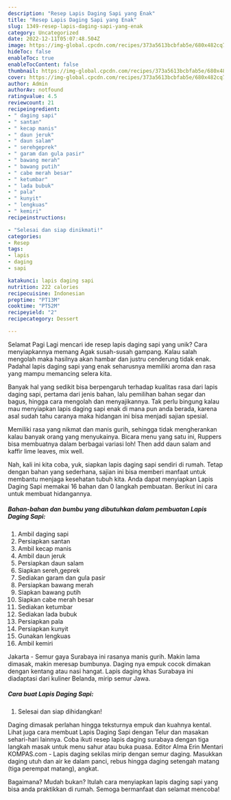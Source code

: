 ```yaml
---
description: "Resep Lapis Daging Sapi yang Enak"
title: "Resep Lapis Daging Sapi yang Enak"
slug: 1349-resep-lapis-daging-sapi-yang-enak
category: Uncategorized
date: 2022-12-11T05:07:48.504Z
image: https://img-global.cpcdn.com/recipes/373a5613bcbfab5e/680x482cq70/lapis-daging-sapi-foto-resep-utama.jpg
hideToc: false
enableToc: true
enableTocContent: false
thumbnail: https://img-global.cpcdn.com/recipes/373a5613bcbfab5e/680x482cq70/lapis-daging-sapi-foto-resep-utama.jpg
cover: https://img-global.cpcdn.com/recipes/373a5613bcbfab5e/680x482cq70/lapis-daging-sapi-foto-resep-utama.jpg
author: Admin
authorAv: notfound
ratingvalue: 4.5
reviewcount: 21
recipeingredient:
- " daging sapi"
- " santan"
- " kecap manis"
- " daun jeruk"
- " daun salam"
- " serehgeprek"
- " garam dan gula pasir"
- " bawang merah"
- " bawang putih"
- " cabe merah besar"
- " ketumbar"
- " lada bubuk"
- " pala"
- " kunyit"
- " lengkuas"
- " kemiri"
recipeinstructions:

- "Selesai dan siap dinikmati!"
categories:
- Resep
tags:
- lapis
- daging
- sapi

katakunci: lapis daging sapi 
nutrition: 222 calories
recipecuisine: Indonesian
preptime: "PT13M"
cooktime: "PT52M"
recipeyield: "2"
recipecategory: Dessert

---
```



Selamat Pagi Lagi mencari ide resep lapis daging sapi yang unik? Cara menyiapkannya memang Agak susah-susah gampang. Kalau salah mengolah maka hasilnya akan hambar dan justru cenderung tidak enak. Padahal lapis daging sapi yang enak seharusnya memiliki aroma dan rasa yang mampu memancing selera kita.


Banyak hal yang sedikit bisa berpengaruh terhadap kualitas rasa dari lapis daging sapi, pertama dari jenis bahan, lalu pemilihan bahan segar dan bagus, hingga cara mengolah dan menyajikannya. Tak perlu bingung kalau mau menyiapkan lapis daging sapi enak di mana pun anda berada, karena asal sudah tahu caranya maka hidangan ini bisa menjadi sajian spesial.

Memiliki rasa yang nikmat dan manis gurih, sehingga tidak mengherankan kalau banyak orang yang menyukainya. Bicara menu yang satu ini, Ruppers bisa membuatnya dalam berbagai variasi loh! Then add daun salam and kaffir lime leaves, mix well.


Nah, kali ini kita coba, yuk, siapkan lapis daging sapi sendiri di rumah. Tetap dengan bahan yang sederhana, sajian ini bisa memberi manfaat untuk membantu menjaga kesehatan tubuh kita. Anda dapat menyiapkan Lapis Daging Sapi memakai 16 bahan dan 0 langkah pembuatan. Berikut ini cara untuk membuat hidangannya.

<!--inarticleads1-->

##### Bahan-bahan dan bumbu yang dibutuhkan dalam pembuatan Lapis Daging Sapi:

1. Ambil  daging sapi
1. Persiapkan  santan
1. Ambil  kecap manis
1. Ambil  daun jeruk
1. Persiapkan  daun salam
1. Siapkan  sereh,geprek
1. Sediakan  garam dan gula pasir
1. Persiapkan  bawang merah
1. Siapkan  bawang putih
1. Siapkan  cabe merah besar
1. Sediakan  ketumbar
1. Sediakan  lada bubuk
1. Persiapkan  pala
1. Persiapkan  kunyit
1. Gunakan  lengkuas
1. Ambil  kemiri


Jakarta - Semur gaya Surabaya ini rasanya manis gurih. Makin lama dimasak, makin meresap bumbunya. Daging nya empuk cocok dimakan dengan kentang atau nasi hangat. Lapis daging khas Surabaya ini diadaptasi dari kuliner Belanda, mirip semur Jawa. 

<!--inarticleads2-->

##### Cara buat Lapis Daging Sapi:


1. Selesai dan siap dihidangkan!

Daging dimasak perlahan hingga teksturnya empuk dan kuahnya kental. Lihat juga cara membuat Lapis Daging Sapi dengan Telur dan masakan sehari-hari lainnya. Coba ikuti resep lapis daging surabaya dengan tiga langkah masak untuk menu sahur atau buka puasa. Editor Alma Erin Mentari KOMPAS.com - Lapis daging sekilas mirip dengan semur daging. Masukkan daging utuh dan air ke dalam panci, rebus hingga daging setengah matang (tiga perempat matang), angkat. 

Bagaimana? Mudah bukan? Itulah cara menyiapkan lapis daging sapi yang bisa anda praktikkan di rumah. Semoga bermanfaat dan selamat mencoba!
